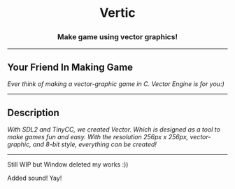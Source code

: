 # <p align="center"> Vertic </p>
### <p align="center"> Make game using vector graphics! </p>

<hr>

## Your Friend In Making Game
*Ever think of making a vector-graphic game in C. Vector Engine is for you:)*

<hr/>

## Description
*With SDL2 and TinyCC, we created Vector. Which is designed as a tool to make games fun and easy. With the resolution 256px x 256px, vector-graphic, and 8-bit style, everything can be created!*

<hr/>

Still WIP but Window deleted my works :))

Added sound! Yay!
